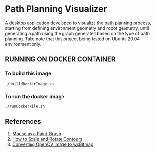 # Path Planning Visualizer
A desktop application developed to visualize the path planning process, starting from defining environment geometry and robot geometry, until generating a path using the graph generated based on the type of path planning. 
Take note that this project being tested on Ubuntu 20.04 environment only.

## RUNNING ON DOCKER CONTAINER

### To build this image
```
./builldDockerImage.sh
```

### To run the docker image
```
./runDockerFile.sh
```

## References
1. [Mouse as a Paint-Brush](https://docs.opencv.org/4.x/db/d5b/tutorial_py_mouse_handling.html)
2. [How to Scale and Rotate Contours](https://medium.com/analytics-vidhya/tutorial-how-to-scale-and-rotate-contours-in-opencv-using-python-f48be59c35a2)
3. [Converting OpenCV image to wxBitmap](https://github.com/PBfordev/wxopencvtest)
